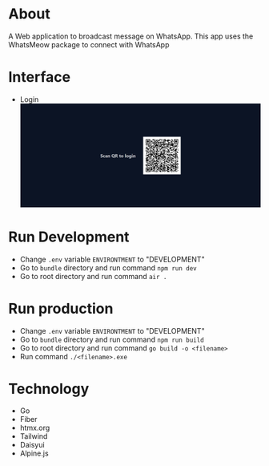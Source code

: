 # About
A Web application to broadcast message on WhatsApp. This app uses the WhatsMeow package to connect with WhatsApp

# Interface
- Login
![login](https://github.com/Ganes556/wa-broadcast/blob/master/doc/login.png?raw=true)

# Run Development
- Change `.env` variable `ENVIRONTMENT` to "DEVELOPMENT"
- Go to `bundle` directory and run command `npm run dev`
- Go to root directory and run command `air .`

# Run production
- Change `.env` variable `ENVIRONTMENT` to "DEVELOPMENT"
- Go to `bundle` directory and run command `npm run build`
- Go to root directory and run command `go build -o <filename>`
- Run command `./<filename>.exe`

# Technology
- Go
- Fiber
- htmx.org
- Tailwind
- Daisyui
- Alpine.js